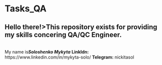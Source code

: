 # Tasks_QA
<h2>Hello there!>This repository exists for providing my skills concering QA/QC Engineer.</h2><br> 
My name is<b><i>Soloshenko Mykyta</i></b>
<b>LinkIdn:</b> https://www.linkedin.com/in/mykyta-solo/
<b>Telegram:</b> nickitasol

